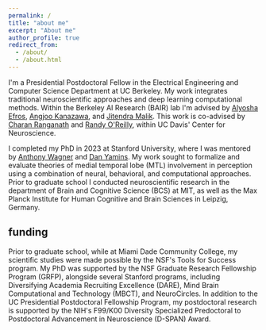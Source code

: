 ```yaml
---
permalink: /
title: "about me"
excerpt: "About me"
author_profile: true
redirect_from: 
  - /about/
  - /about.html
---
```


I'm a Presidential Postdoctoral Fellow in the Electrical Engineering and Computer Science Department at UC Berkeley. My work integrates traditional neuroscientific approaches and deep learning computational methods. Within the Berkeley AI Research (BAIR) lab I'm advised by [Alyosha Efros](https://www2.eecs.berkeley.edu/Faculty/Homepages/efros.html), [Angjoo Kanazawa](https://people.eecs.berkeley.edu/~kanazawa/), and [Jitendra Malik](https://www2.eecs.berkeley.edu/Faculty/Homepages/malik.html). This work is co-advised by [Charan Ranganath](https://neuroscience.ucdavis.edu/people/charan-ranganath) and [Randy O'Reilly](https://neuroengineering.ucdavis.edu/people/randall-oreilly), within UC Davis' Center for Neuroscience.

I completed my PhD in 2023 at Stanford University, where I was mentored by [Anthony Wagner](https://profiles.stanford.edu/anthony-wagner) and [Dan Yamins](https://profiles.stanford.edu/daniel-yamins). My work sought to formalize and evaluate theories of medial temporal lobe (MTL) involvement in perception using a combination of neural, behavioral, and computational approaches. Prior to graduate school I conducted neuroscientific research in the department of Brain and Cognitive Science (BCS) at MIT, as well as the Max Planck Institute for Human Cognitive and Brain Sciences in Leipzig, Germany.

## funding

Prior to graduate school, while at Miami Dade Community College, my scientific studies were made possible by the NSF's Tools for Success program. My PhD was supported by the NSF Graduate Research Fellowship Program (GRFP), alongside several Stanford programs, including Diversifying Academia Recruiting Excellence (DARE), Mind Brain Computational and Technology (MBCT), and NeuroCircles. In addition to the UC Presidential Postdoctoral Fellowship Program, my postdoctoral research is supported by the NIH's F99/K00 Diversity Specialized Predoctoral to Postdoctoral Advancement in Neuroscience (D-SPAN) Award. 
